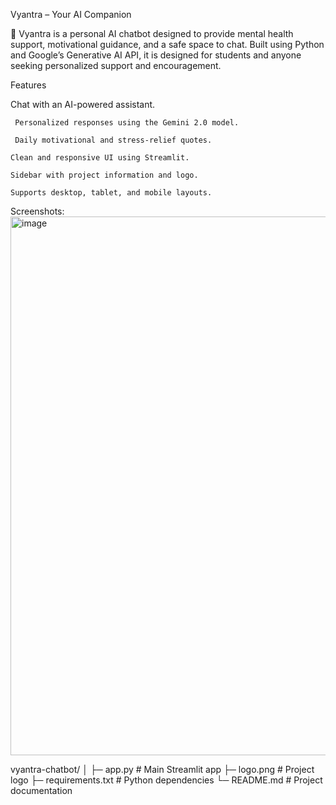 Vyantra – Your AI Companion

🌿 Vyantra is a personal AI chatbot designed to provide mental health support, motivational guidance, and a safe space to chat. Built using Python and Google’s Generative AI API, it is designed for students and anyone seeking personalized support and encouragement.

Features

Chat with an AI-powered assistant.

     Personalized responses using the Gemini 2.0 model.

     Daily motivational and stress-relief quotes.

    Clean and responsive UI using Streamlit.

    Sidebar with project information and logo.

    Supports desktop, tablet, and mobile layouts.

Screenshots:
<img width="1783" height="862" alt="image" src="https://github.com/user-attachments/assets/7174e4cd-0739-4bea-85c0-5f6e15dbef2e" />

vyantra-chatbot/
│
├─ app.py            # Main Streamlit app
├─ logo.png          # Project logo
├─ requirements.txt  # Python dependencies
└─ README.md         # Project documentation


